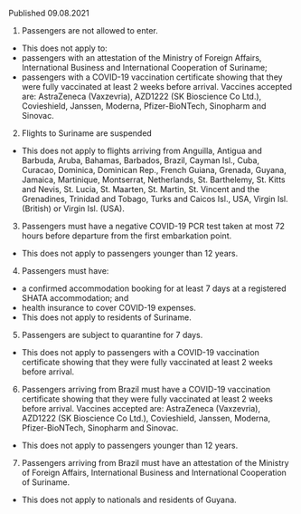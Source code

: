Published 09.08.2021
1. Passengers are not allowed to enter.
- This does not apply to:
- passengers with an attestation of the Ministry of Foreign Affairs, International Business and International Cooperation of Suriname;
- passengers with a COVID-19 vaccination certificate showing that they were fully vaccinated at least 2 weeks before arrival. Vaccines accepted are: AstraZeneca (Vaxzevria), AZD1222 (SK Bioscience Co Ltd.), Covieshield, Janssen, Moderna, Pfizer-BioNTech, Sinopharm and Sinovac.
2. Flights to Suriname are suspended
- This does not apply to flights arriving from Anguilla, Antigua and Barbuda, Aruba, Bahamas, Barbados, Brazil, Cayman Isl., Cuba, Curacao, Dominica, Dominican Rep., French Guiana, Grenada, Guyana, Jamaica, Martinique, Montserrat, Netherlands, St. Barthelemy, St. Kitts and Nevis, St. Lucia, St. Maarten, St. Martin, St. Vincent and the Grenadines, Trinidad and Tobago, Turks and Caicos Isl., USA, Virgin Isl. (British) or Virgin Isl. (USA).
3. Passengers must have a negative COVID-19 PCR test taken at most 72 hours before departure from the first embarkation point.
- This does not apply to passengers younger than 12 years.
4. Passengers must have:
- a confirmed accommodation booking for at least 7 days at a registered SHATA accommodation; and
- health insurance to cover COVID-19 expenses.
- This does not apply to residents of Suriname.
5. Passengers are subject to quarantine for 7 days.
- This does not apply to passengers with a COVID-19 vaccination certificate showing that they were fully vaccinated at least 2 weeks before arrival.
6. Passengers arriving from Brazil must have a COVID-19 vaccination certificate showing that they were fully vaccinated at least 2 weeks before arrival. Vaccines accepted are: AstraZeneca (Vaxzevria), AZD1222 (SK Bioscience Co Ltd.), Covieshield, Janssen, Moderna, Pfizer-BioNTech, Sinopharm and Sinovac. 
- This does not apply to passengers younger than 12 years.
7. Passengers arriving from Brazil must have an attestation of the Ministry of Foreign Affairs, International Business and International Cooperation of Suriname.
- This does not apply to nationals and residents of Guyana.

